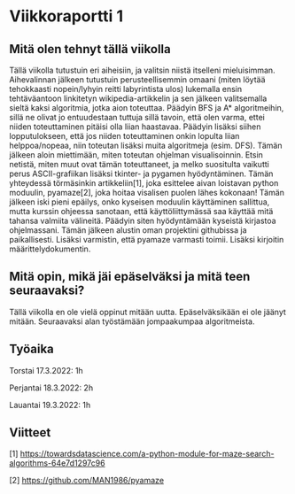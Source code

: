 # Viikkoraportti 1

## Mitä olen tehnyt tällä viikolla

Tällä viikolla tutustuin eri aiheisiin, ja valitsin niistä itselleni mieluisimman.
Aihevalinnan jälkeen tutustuin perusteellisemmin omaani (miten löytää tehokkaasti nopein/lyhyin reitti labyrintista ulos) lukemalla ensin tehtäväantoon linkitetyn wikipedia-artikkelin ja sen jälkeen valitsemalla sieltä kaksi algoritmia, jotka aion toteuttaa. Päädyin BFS ja A* algoritmeihin, sillä ne olivat jo entuudestaan tuttuja sillä tavoin, että olen varma, ettei niiden toteuttaminen pitäisi olla liian haastavaa. Päädyin lisäksi siihen lopputulokseen, että jos niiden toteuttaminen onkin lopulta liian helppoa/nopeaa, niin toteutan lisäksi muita algoritmeja (esim. DFS). 
Tämän jälkeen aloin miettimään, miten toteutan ohjelman visualisoinnin. Etsin netistä, miten muut ovat tämän toteuttaneet, ja melko suositulta vaikutti perus ASCII-grafiikan lisäksi tkinter- ja pygamen hyödyntäminen. Tämän yhteydessä törmäsinkin artikkeliin[1], joka esittelee aivan loistavan python moduulin, pyamaze[2], joka hoitaa visalisen puolen lähes kokonaan! Tämän jälkeen iski pieni epäilys, onko kyseisen moduulin käyttäminen sallittua, mutta kurssin ohjeessa sanotaan, että käyttöliittymässä saa käyttää mitä tahansa valmiita välineitä. Päädyin siten hyödyntämään kyseistä kirjastoa ohjelmassani.
Tämän jälkeen alustin oman projektini githubissa ja paikallisesti. Lisäksi varmistin, että pyamaze varmasti toimii. Lisäksi kirjoitin määrittelydokumentin.

## Mitä opin, mikä jäi epäselväksi ja mitä teen seuraavaksi?

Tällä viikolla en ole vielä oppinut mitään uutta. Epäselväksikään ei ole jäänyt mitään. Seuraavaksi alan työstämään jompaakumpaa algoritmeista. 

## Työaika
Torstai 17.3.2022: 1h

Perjantai 18.3.2022: 2h

Lauantai 19.3.2022: 1h


## Viitteet
[1] https://towardsdatascience.com/a-python-module-for-maze-search-algorithms-64e7d1297c96

[2] https://github.com/MAN1986/pyamaze
